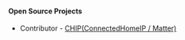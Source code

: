 #### Open Source Projects
- Contributor - [CHIP(ConnectedHomeIP / Matter)](https://github.com/project-chip/connectedhomeip)
